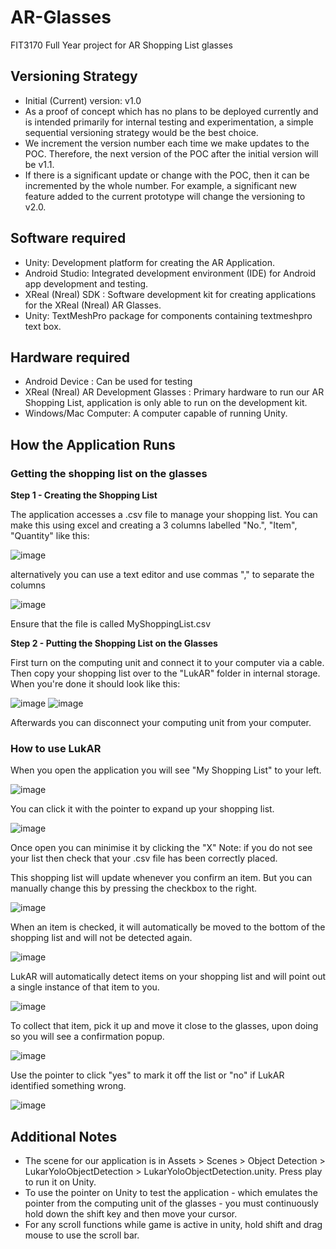 # AR-Glasses
FIT3170 Full Year project for AR Shopping List glasses

## Versioning Strategy
- Initial (Current) version: v1.0 
- As a proof of concept which has no plans to be deployed currently and is intended primarily for internal testing and experimentation, a simple sequential versioning strategy would be the best choice.
- We increment the version number each time we make updates to the POC. Therefore, the next version of the POC after the initial version will be v1.1.
- If there is a significant update or change with the POC, then it can be incremented by the whole number. For example, a significant new feature added to the current prototype will change the versioning to v2.0.

## Software required
- Unity: Development platform for creating the AR Application. 
- Android Studio: Integrated development environment (IDE) for Android app development and testing.
- XReal (Nreal) SDK : Software development kit for creating applications for the XReal (Nreal) AR Glasses.
- Unity: TextMeshPro package for components containing textmeshpro text box.

## Hardware required
- Android Device : Can be used for testing 
- XReal (Nreal) AR Development Glasses : Primary hardware to run our AR Shopping List, application is only able to run on the development kit. 
- Windows/Mac Computer: A computer capable of running Unity. 

## How the Application Runs
### Getting the shopping list on the glasses
**Step 1 - Creating the Shopping List**

The application accesses a .csv file to manage your shopping list.
You can make this using excel and creating a 3 columns labelled "No.", "Item", "Quantity" like this:

![image](https://cdn.discordapp.com/attachments/1080552633812664441/1147008473641537536/image.png)

alternatively you can use a text editor and use commas "," to separate the columns

![image](https://cdn.discordapp.com/attachments/1080552633812664441/1147008557716348998/image.png)

Ensure that the file is called MyShoppingList.csv

**Step 2 - Putting the Shopping List on the Glasses**

First turn on the computing unit and connect it to your computer via a cable.
Then copy your shopping list over to the "LukAR" folder in internal storage.
When you're done it should look like this:

![image](https://cdn.discordapp.com/attachments/1080552633812664441/1147021578916343900/image.png)
![image](https://cdn.discordapp.com/attachments/1080552633812664441/1147021632053969016/image.png)

Afterwards you can disconnect your computing unit from your computer.

### How to use LukAR
When you open the application you will see "My Shopping List" to your left.

![image](https://cdn.discordapp.com/attachments/1080552633812664441/1147023132067102840/image.png)

You can click it with the pointer to expand up your shopping list.

![image](https://cdn.discordapp.com/attachments/1080552633812664441/1147023034398543973/image.png)

Once open you can minimise it by clicking the "X"
Note: if you do not see your list then check that your .csv file has been correctly placed.

This shopping list will update whenever you confirm an item. But you can manually change this by pressing the checkbox to the right.

![image](https://cdn.discordapp.com/attachments/1080552633812664441/1147023283938672740/image.png)

When an item is checked, it will automatically be moved to the bottom of the shopping list and will not be detected again.

![image](https://cdn.discordapp.com/attachments/1080552633812664441/1147023360077856820/image.png)

LukAR will automatically detect items on your shopping list and will point out a single instance of that item to you.

![image](https://cdn.discordapp.com/attachments/1080552633812664441/1147023835007307907/image.png)

To collect that item, pick it up and move it close to the glasses, upon doing so you will see a confirmation popup.

![image](https://cdn.discordapp.com/attachments/1080552633812664441/1147024012459909140/image.png)

Use the pointer to click "yes" to mark it off the list or "no" if LukAR identified something wrong.

![image](https://cdn.discordapp.com/attachments/1080552633812664441/1147024133402673242/image.png)


## Additional Notes
- The scene for our application is in Assets > Scenes > Object Detection > LukarYoloObjectDetection > LukarYoloObjectDetection.unity. Press play to run it on Unity. 
- To use the pointer on Unity to test the application - which emulates the pointer from the computing unit of the glasses - you must continuously hold down the shift key and then move your cursor.
- For any scroll functions while game is active in unity, hold shift and drag mouse to use the scroll bar.
  
  
